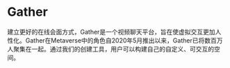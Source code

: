 # 

# Gather

建立更好的在线会面方式，Gather是一个视频聊天平台，旨在使虚拟交互更加人性化。Gather在Metaverse中的角色自2020年5月推出以来，Gather已将数百万人聚集在一起。通过我们的创建工具，用户可以构建自己的自定义、可交互的空间。


